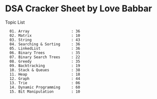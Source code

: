 # DSA Cracker Sheet by Love Babbar
  
 Topic List
    
      01. Array                   : 36
      02. Matrix                  : 10
      03. String                  : 43
      04. Searching & Sorting     : 36
      05. LinkedList              : 36
      06. Binary Trees            : 35
      07. Binary Search Trees     : 22
      08. Greedy                  : 35
      09. Backtracking            : 19
      10. Stack & Queues          : 38
      11. Heap                    : 18
      12. Graph                   : 44
      13. Trie                    : 06
      14. Dynamic Programming     : 60
      15. Bit Manipulation        : 10
